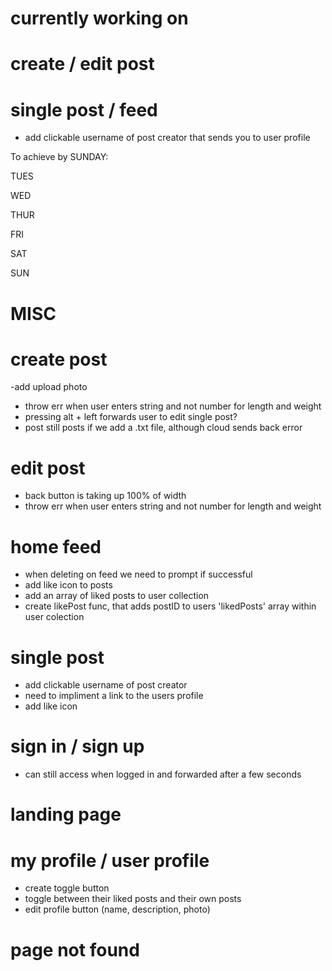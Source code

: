 # currently working on

# create / edit post

# single post / feed

- add clickable username of post creator that sends you to user profile

To achieve by SUNDAY:

TUES

WED

THUR

FRI

SAT

SUN

# MISC

# create post

-add upload photo

- throw err when user enters string and not number for length and weight
- pressing alt + left forwards user to edit single post?
- post still posts if we add a .txt file, although cloud sends back error

# edit post

- back button is taking up 100% of width
- throw err when user enters string and not number for length and weight

# home feed

- when deleting on feed we need to prompt if successful
- add like icon to posts
- add an array of liked posts to user collection
- create likePost func, that adds postID to users 'likedPosts' array within user colection

# single post

- add clickable username of post creator
- need to impliment a link to the users profile
- add like icon

# sign in / sign up

- can still access when logged in and forwarded after a few seconds

# landing page

# my profile / user profile

- create toggle button
- toggle between their liked posts and their own posts
- edit profile button (name, description, photo)

# page not found
